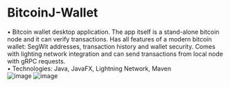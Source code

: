 # BitcoinJ-Wallet
• Bitcoin wallet desktop application. The app itself is a stand-alone bitcoin node and it 
can verify transactions. Has all features of a modern bitcoin wallet: SegWit addresses, 
transaction history and wallet security. Comes with lighting network integration and 
can send transactions from local node with gRPC requests.<br>
• Technologies: Java, JavaFX, Lightning Network, Maven
<br>
![image](https://user-images.githubusercontent.com/56980328/179823398-f3a51674-4ac0-422e-a379-95a9d7873125.png)
![image](https://user-images.githubusercontent.com/56980328/179823541-2e91660a-9aa9-49b1-ae12-0cfc12db820e.png)

